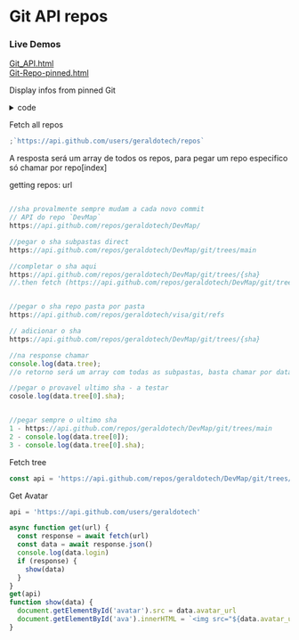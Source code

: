 # Git API repos

### Live Demos

[Git_API.html](./live/Git_API.html)  
[Git-Repo-pinned.html](./live/Git-Repo-pinned.html)

Display infos from pinned Git

<details>
<summary>code</summary>

```js
async function getgit(info) {
  const repos = await fetch('https://gh-pinned-repos.egoist.dev/?username=geraldotech')
    .then((res) => res.json())
    .then((data) => console.log(data))
}
getgit()
```

</details>

Fetch all repos

```js
;`https://api.github.com/users/geraldotech/repos`
```

A resposta será um array de todos os repos, para pegar um repo especifico só chamar por repo[index]

getting repos: url

```js

//sha provalmente sempre mudam a cada novo commit
// API do repo `DevMap`
https://api.github.com/repos/geraldotech/DevMap/

//pegar o sha subpastas direct
https://api.github.com/repos/geraldotech/DevMap/git/trees/main

//completar o sha aqui
https://api.github.com/repos/geraldotech/DevMap/git/trees/{sha}
//.then fetch (https://api.github.com/repos/geraldotech/DevMap/git/trees/661cc2358c0741d654f6afb1620f65cc9b4b003b)


//pegar o sha repo pasta por pasta
https://api.github.com/repos/geraldotech/visa/git/refs

// adicionar o sha
https://api.github.com/repos/geraldotech/DevMap/git/trees/{sha}

//na response chamar
console.log(data.tree);
//o retorno será um array com todas as subpastas, basta chamar por data.tree[0]

//pegar o provavel ultimo sha - a testar
cosole.log(data.tree[0].sha);


//pegar sempre o ultimo sha
1 - https://api.github.com/repos/geraldotech/DevMap/git/trees/main
2 - console.log(data.tree[0]);
3 - console.log(data.tree[0].sha);

```

Fetch tree

```js
const api = 'https://api.github.com/repos/geraldotech/DevMap/git/trees/daf1cd30f89ad0ea0d48f34855c5706d023c4f21'
```

Get Avatar

```js
api = 'https://api.github.com/users/geraldotech'

async function get(url) {
  const response = await fetch(url)
  const data = await response.json()
  console.log(data.login)
  if (response) {
    show(data)
  }
}
get(api)
function show(data) {
  document.getElementById('avatar').src = data.avatar_url
  document.getElementById('ava').innerHTML = `<img src="${data.avatar_url}" />`
}
```
